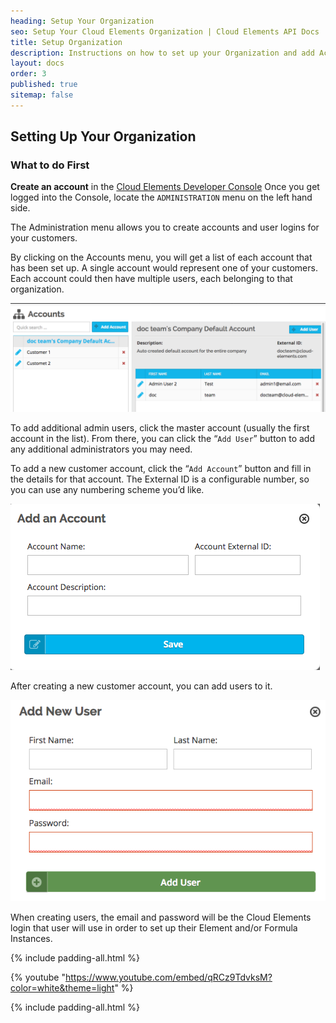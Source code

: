 ```yaml
---
heading: Setup Your Organization
seo: Setup Your Cloud Elements Organization | Cloud Elements API Docs
title: Setup Organization
description: Instructions on how to set up your Organization and add Accounts with Cloud Elements.
layout: docs
order: 3
published: true
sitemap: false
---
```



## Setting Up Your Organization

### What to do First

__Create an account__ in the [Cloud Elements Developer Console](https://console.cloud-elements.com/elements/jsp/signup.jsp)
Once you get logged into the Console, locate the `ADMINISTRATION` menu on the left hand side.

The Administration menu allows you to create accounts and user logins for your customers.

By clicking on the Accounts menu, you will get a list of each account that has been set up.  A single account would represent one of your customers.  Each account could then have multiple users, each belonging to that organization.

![Accounts List](img/accounts-list.png)

To add additional admin users, click the master account (usually the first account in the list).  From there, you can click the “`Add User`” button to add any additional administrators you may need.

To add a new customer account, click the “`Add Account`” button and fill in the details for that account.  The External ID is a configurable number, so you can use any numbering scheme you’d like.

![Add an Account](/assets/img/integration-guide/add-account.png)

After creating a new customer account, you can add users to it.

![Add New User](img/add-new-user.png)

When creating users, the email and password will be the Cloud Elements login that user will use in order to set up their Element and/or Formula Instances.

{% include padding-all.html %}

{% youtube "https://www.youtube.com/embed/qRCz9TdvksM?color=white&theme=light" %}

{% include padding-all.html %}
